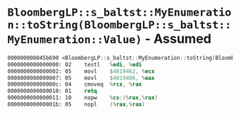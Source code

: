 # `BloombergLP::s_baltst::MyEnumeration::toString(BloombergLP::s_baltst::MyEnumeration::Value)` - Assumed

```nasm
000000000045b690 <BloombergLP::s_baltst::MyEnumeration::toString(BloombergLP::s_baltst::MyEnumeration::Value)>:
0000000000000000: 02	testl	%edi, %edi
0000000000000002: 05	movl	$4819462, %ecx
0000000000000007: 05	movl	$4819486, %eax
000000000000000c: 04	cmoveq	%rcx, %rax
0000000000000010: 01	retq	
0000000000000011: 10	nopw	%cs:(%rax,%rax)
000000000000001b: 05	nopl	(%rax,%rax)
```
